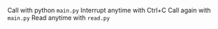 Call with python `main.py`
Interrupt anytime with Ctrl+C
Call again with `main.py`
Read anytime with `read.py`
